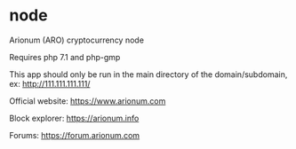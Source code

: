 # node
Arionum (ARO) cryptocurrency node


Requires php 7.1 and php-gmp

This app should only be run in the main directory of the domain/subdomain, ex: http://111.111.111.111/

Official website: https://www.arionum.com

Block explorer: https://arionum.info

Forums: https://forum.arionum.com
